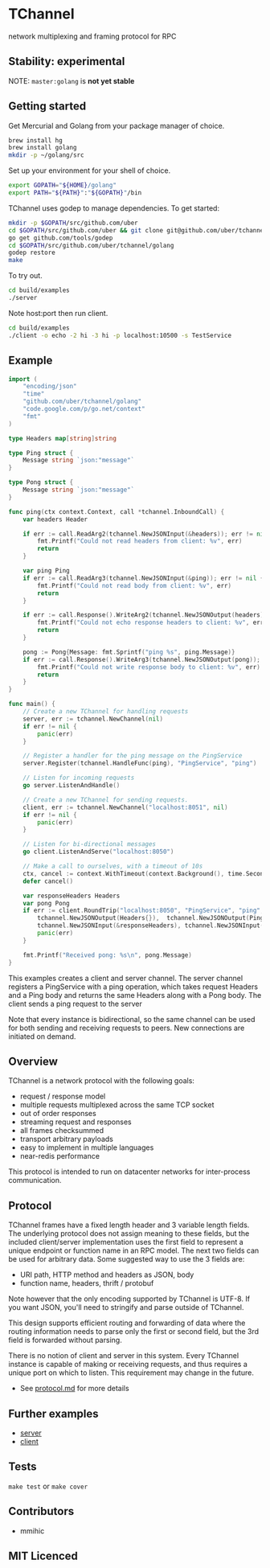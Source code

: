 # TChannel

network multiplexing and framing protocol for RPC

## Stability: experimental

NOTE: `master:golang` is **not yet stable**

## Getting started

Get Mercurial and Golang from your package manager of choice.

```bash
brew install hg
brew install golang
mkdir -p ~/golang/src
```

Set up your environment for your shell of choice.

```bash
export GOPATH="${HOME}/golang"
export PATH="${PATH}":"${GOPATH}"/bin
```

TChannel uses godep to manage dependencies.  To get started:

```bash
mkdir -p $GOPATH/src/github.com/uber
cd $GOPATH/src/github.com/uber && git clone git@github.com/uber/tchannel.git
go get github.com/tools/godep
cd $GOPATH/src/github.com/uber/tchannel/golang
godep restore
make
```

To try out.

```bash
cd build/examples
./server
```

Note host:port then run client.

```bash
cd build/examples
./client -o echo -2 hi -3 hi -p localhost:10500 -s TestService
```

## Example

```go
import (
    "encoding/json"
    "time"
    "github.com/uber/tchannel/golang"
    "code.google.com/p/go.net/context"
    "fmt"
)

type Headers map[string]string

type Ping struct {
    Message string `json:"message"`
}

type Pong struct {
    Message string `json:"message"`
}

func ping(ctx context.Context, call *tchannel.InboundCall) {
    var headers Header

    if err := call.ReadArg2(tchannel.NewJSONInput(&headers)); err != nil {
        fmt.Printf("Could not read headers from client: %v", err)
        return
    }

    var ping Ping
    if err := call.ReadArg3(tchannel.NewJSONInput(&ping)); err != nil {
        fmt.Printf("Could not read body from client: %v", err)
        return
    }

    if err := call.Response().WriteArg2(tchannel.NewJSONOutput(headers)); err != nil {
        fmt.Printf("Could not echo response headers to client: %v", err)
        return
    }

    pong := Pong{Message: fmt.Sprintf("ping %s", ping.Message)}
    if err := call.Response().WriteArg3(tchannel.NewJSONOutput(pong)); err != nil {
        fmt.Printf("Could not write response body to client: %v", err)
        return
    }
}

func main() {
    // Create a new TChannel for handling requests
    server, err := tchannel.NewChannel(nil)
    if err != nil {
        panic(err)
    }

    // Register a handler for the ping message on the PingService
    server.Register(tchannel.HandleFunc(ping), "PingService", "ping")

    // Listen for incoming requests
    go server.ListenAndHandle()

    // Create a new TChannel for sending requests.
    client, err := tchannel.NewChannel("localhost:8051", nil)
    if err != nil {
        panic(err)
    }

    // Listen for bi-directional messages
    go client.ListenAndServe("localhost:8050")

    // Make a call to ourselves, with a timeout of 10s
    ctx, cancel := context.WithTimeout(context.Background(), time.Second * 10)
    defer cancel()

    var responseHeaders Headers
    var pong Pong
    if err := client.RoundTrip("localhost:8050", "PingService", "ping",
        tchannel.NewJSONOutput(Headers{}),  tchannel.NewJSONOutput(Ping{Message: "Hello world"}),
        tchannel.NewJSONInput(&responseHeaders), tchannel.NewJSONInput(&pong)); err != nil {
        panic(err)
    }

    fmt.Printf("Received pong: %s\n", pong.Message)
}
```

This examples creates a client and server channel.  The server channel registers a PingService
with a ping operation, which takes request Headers and a Ping body and returns the
same Headers along with a Pong body.  The client sends a ping request to the server

Note that every instance is bidirectional, so the same channel can be used for both sending
and receiving requests to peers.  New connections are initiated on demand.

## Overview

TChannel is a network protocol with the following goals:

 * request / response model
 * multiple requests multiplexed across the same TCP socket
 * out of order responses
 * streaming request and responses
 * all frames checksummed
 * transport arbitrary payloads
 * easy to implement in multiple languages
 * near-redis performance

This protocol is intended to run on datacenter networks for inter-process communication.

## Protocol

TChannel frames have a fixed length header and 3 variable length fields. The underlying protocol
does not assign meaning to these fields, but the included client/server implementation uses
the first field to represent a unique endpoint or function name in an RPC model.
The next two fields can be used for arbitrary data. Some suggested way to use the 3 fields are:

* URI path, HTTP method and headers as JSON, body
* function name, headers, thrift / protobuf

Note however that the only encoding supported by TChannel is UTF-8.  If you want JSON, you'll need
to stringify and parse outside of TChannel.

This design supports efficient routing and forwarding of data where the routing information needs
to parse only the first or second field, but the 3rd field is forwarded without parsing.

There is no notion of client and server in this system. Every TChannel instance is capable of
making or receiving requests, and thus requires a unique port on which to listen. This requirement may
change in the future.

 - See [protocol.md](../docs/protocol.md) for more details

## Further examples

 - [server](examples/server/main.go)
 - [client](examples/client/main.go)

## Tests

`make test` or `make cover`

## Contributors

 - mmihic

## MIT Licenced
